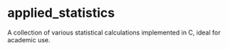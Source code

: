 # applied_statistics
A collection of various statistical calculations implemented in C, ideal for academic use.
